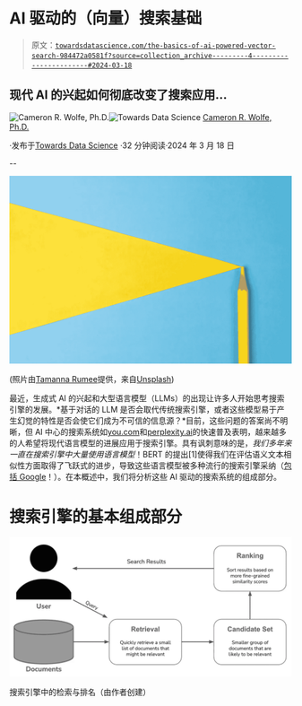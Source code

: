# AI 驱动的（向量）搜索基础

> 原文：[`towardsdatascience.com/the-basics-of-ai-powered-vector-search-984472a0581f?source=collection_archive---------4-----------------------#2024-03-18`](https://towardsdatascience.com/the-basics-of-ai-powered-vector-search-984472a0581f?source=collection_archive---------4-----------------------#2024-03-18)

## 现代 AI 的兴起如何彻底改变了搜索应用…

[](https://wolfecameron.medium.com/?source=post_page---byline--984472a0581f--------------------------------)![Cameron R. Wolfe, Ph.D.](https://wolfecameron.medium.com/?source=post_page---byline--984472a0581f--------------------------------)[](https://towardsdatascience.com/?source=post_page---byline--984472a0581f--------------------------------)![Towards Data Science](https://towardsdatascience.com/?source=post_page---byline--984472a0581f--------------------------------) [Cameron R. Wolfe, Ph.D.](https://wolfecameron.medium.com/?source=post_page---byline--984472a0581f--------------------------------)

·发布于[Towards Data Science](https://towardsdatascience.com/?source=post_page---byline--984472a0581f--------------------------------) ·32 分钟阅读·2024 年 3 月 18 日

--

![](img/bcb51159254e4ea2a3c9b105343e669c.png)

(照片由[Tamanna Rumee](https://unsplash.com/@tamanna_rumee?utm_content=creditCopyText&utm_medium=referral&utm_source=unsplash)提供，来自[Unsplash](https://unsplash.com/photos/yellow-and-blue-color-paper-FtJEat_S7Q4?utm_content=creditCopyText&utm_medium=referral&utm_source=unsplash))

最近，生成式 AI 的兴起和大型语言模型（LLMs）的出现让许多人开始思考搜索引擎的发展。*基于对话的 LLM 是否会取代传统搜索引擎，或者这些模型易于产生幻觉的特性是否会使它们成为不可信的信息源？*目前，这些问题的答案尚不明晰，但 AI 中心的搜索系统如[you.com](https://you.com/)和[perplexity.ai](https://www.perplexity.ai/)的快速普及表明，越来越多的人希望将现代语言模型的进展应用于搜索引擎。具有讽刺意味的是，*我们多年来一直在搜索引擎中大量使用语言模型*！BERT 的提出[1]使得我们在评估语义文本相似性方面取得了飞跃式的进步，导致这些语言模型被多种流行的搜索引擎采纳（[包括 Google](https://blog.google/products/search/search-language-understanding-bert/)！）。在本概述中，我们将分析这些 AI 驱动的搜索系统的组成部分。

# 搜索引擎的基本组成部分

![](img/7d902347e24bd967eca2669b686bdba3.png)

搜索引擎中的检索与排名（由作者创建）
